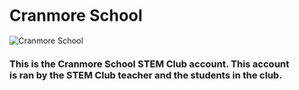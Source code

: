 # Cranmore School
![Cranmore School](https://www.cranmore.org/files/slider23/cr-slide1.jpg)
### This is the Cranmore School STEM Club account. This account is ran by the STEM Club teacher and the students in the club.

